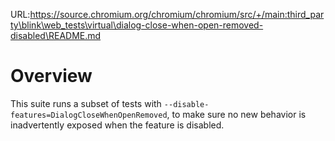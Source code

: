 URL:https://source.chromium.org/chromium/chromium/src/+/main:third_party\blink\web_tests\virtual\dialog-close-when-open-removed-disabled\README.md
# Overview

This suite runs a subset of tests with `--disable-features=DialogCloseWhenOpenRemoved`, to make
sure no new behavior is inadvertently exposed when the feature is disabled.
